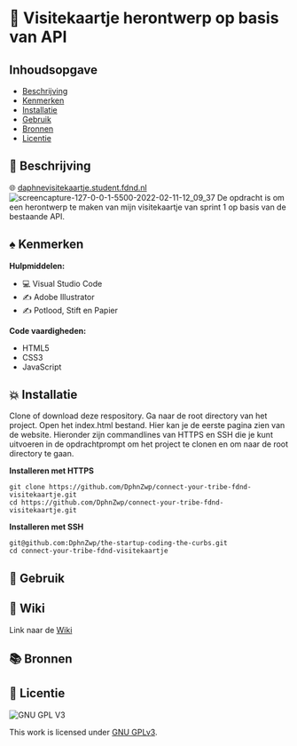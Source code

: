# 🎴 Visitekaartje herontwerp op basis van API

## Inhoudsopgave

  * [Beschrijving](#beschrijving)
  * [Kenmerken](#kenmerken)
  * [Installatie](#installatie)
  * [Gebruik](#gebruik)
  * [Bronnen](#bronnen)
  * [Licentie](#licentie)

## 📓 Beschrijving
🌐 [daphnevisitekaartje.student.fdnd.nl](https://daphnevisitekaartje.student.fdnd.nl/)
![screencapture-127-0-0-1-5500-2022-02-11-12_09_37](https://user-images.githubusercontent.com/69635977/153581606-387605cf-3370-4288-85cb-7bb4cab6d37a.png)
De opdracht is om een herontwerp te maken van mijn visitekaartje van sprint 1 op basis van de bestaande API.

## ♠️ Kenmerken

<!-- Bij Kenmerken staat welke technieken zijn gebruikt en hoe. Wat is de HTML structuur? Wat zijn de belangrijkste dingen in CSS? Wat is er met Javascript gedaan en hoe? Misschien heb je een framework of library gebruikt? -->

**Hulpmiddelen:**

- 💻 Visual Studio Code
- ✍️ Adobe Illustrator
- ✍️ Potlood, Stift en Papier

**Code vaardigheden:**

- HTML5
- CSS3
- JavaScript

## 💥 Installatie
Clone of download deze respository.
Ga naar de root directory van het project.
Open het index.html bestand. Hier kan je de eerste pagina zien van de website.
Hieronder zijn commandlines van HTTPS en SSH die je kunt uitvoeren in de opdrachtprompt om het project te clonen en om naar de root directory te gaan.

**Installeren met HTTPS**

```
git clone https://github.com/DphnZwp/connect-your-tribe-fdnd-visitekaartje.git
cd https://github.com/DphnZwp/connect-your-tribe-fdnd-visitekaartje.git
```

**Installeren met SSH**
```
git@github.com:DphnZwp/the-startup-coding-the-curbs.git
cd connect-your-tribe-fdnd-visitekaartje
```

## 📱 Gebruik

## 📕 Wiki
Link naar de [Wiki](https://github.com/DphnZwp/connect-your-tribe-fdnd-visitekaartje/wiki)

## 📚 Bronnen

## 📃 Licentie

![GNU GPL V3](https://www.gnu.org/graphics/gplv3-127x51.png)

This work is licensed under [GNU GPLv3](./LICENSE).
